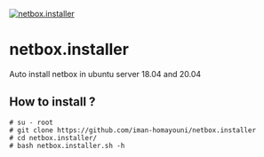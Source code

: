 [![netbox.installer](https://github.com/iman-homayouni/pictures/blob/main/netbox.png)](https://github.com/iman-homayouni/netbox.installer/)

# netbox.installer
Auto install netbox in ubuntu server 18.04 and 20.04

## How to install ?
```
# su - root
# git clone https://github.com/iman-homayouni/netbox.installer
# cd netbox.installer/
# bash netbox.installer.sh -h
```
